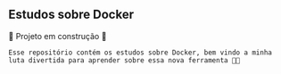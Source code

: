 ## Estudos sobre Docker

:construction: Projeto em construção :construction:

```Esse repositório contém os estudos sobre Docker, bem vindo a minha luta divertida para aprender sobre essa nova ferramenta 😵‍💫```
